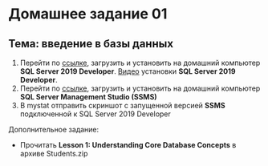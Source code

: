 # Домашнее задание 01

## Тема: введение в базы данных

1. Перейти по [ссылке](https://www.microsoft.com/ru-ru/sql-server/sql-server-downloads), загрузить и установить на домашний компьютер **SQL Server 2019 Developer**. [Видео](https://youtu.be/7GVFYt6_ZFM) установки **SQL Server 2019 Developer**.
2. Перейти по [ссылке](https://docs.microsoft.com/ru-ru/sql/ssms/download-sql-server-management-studio-ssms?view=sql-server-ver15), загрузить и установить на домашний компьютер **SQL Server Management Studio (SSMS)**
3. В mystat отправить скриншот с запущенной версией **SSMS** подключенной к SQL Server 2019 Developer

Дополнительное задание:

* Прочитать **Lesson 1: Understanding Core Database Concepts** в архиве Students.zip
